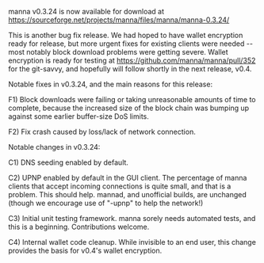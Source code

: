 manna v0.3.24 is now available for download at
https://sourceforge.net/projects/manna/files/manna/manna-0.3.24/

This is another bug fix release.  We had hoped to have wallet encryption ready for release, but more urgent fixes for existing clients were needed -- most notably block download problems were getting severe.  Wallet encryption is ready for testing at https://github.com/manna/manna/pull/352 for the git-savvy, and hopefully will follow shortly in the next release, v0.4.

Notable fixes in v0.3.24, and the main reasons for this release:

F1) Block downloads were failing or taking unreasonable amounts of time to complete, because the increased size of the block chain was bumping up against some earlier buffer-size DoS limits.

F2) Fix crash caused by loss/lack of network connection.

Notable changes in v0.3.24:

C1) DNS seeding enabled by default.

C2) UPNP enabled by default in the GUI client.  The percentage of manna clients that accept incoming connections is quite small, and that is a problem.  This should help.  mannad, and unofficial builds, are unchanged (though we encourage use of "-upnp" to help the network!)

C3) Initial unit testing framework.  manna sorely needs automated tests, and this is a beginning.  Contributions welcome.

C4) Internal wallet code cleanup.  While invisible to an end user, this change provides the basis for v0.4's wallet encryption.
